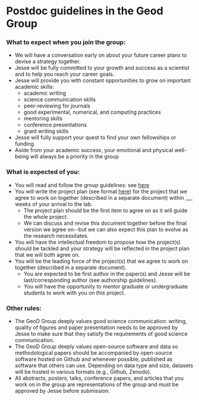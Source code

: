 # Postdoc guidelines in the Geod Group

### What to expect when you join the group:
- We will have a conversation early on about your future career plans to devise a strategy together.
- Jesse will be fully committed to your growth and success as a scientist and to help you reach your career goals.
- Jesse will provide you with constant opportunities to grow on important academic skills:
    - academic writing
    - science communication skills
    - peer-reviewing for journals
    - good experimental, numerical, and computing practices
    - mentoring skills
    - conference presentations
    - grant writing skills
- Jesse will fully support your quest to find your own fellowships or funding
- Aside from your academic success, your emotional and physical well-being will always be a priority in the group

### What is expected of you:
- You will read and follow the group guidelines: see [here](https://github.com/UWGeoD/group_info/blob/hamptonjesse-patch-1/group-guidelines.md)
- You will write the project plan (see format [here](https://github.com/UWGeoD/group_info/blob/hamptonjesse-patch-1/project-plan.md)) for the project that we agree to work on together (described in a separate document) within ___ weeks of your arrival to the lab.
    - The project plan should be the first item to agree on as it will guide the whole project.
    - We can discuss and revise this document together before the final version we agree on--but we can also expect this plan to evolve as the research necessitates.
- You will have the intellectual freedom to propose how the project(s) should be tackled and your strategy will be reflected in the project plan that we will both agree on.
- You will be the leading force of the project(s) that we agree to work on together (described in a separate document).
    - You are expected to be first author in the paper(s) and Jesse will be last/corresponding author (see authorship guidelines).
    - You will have the opportunity to mentor graduate or undergraduate students to work with you on this project.

### Other rules:
- The GeoD Group deeply values good science communication: writing, quality of figures and paper presentation needs to be approved by Jesse to make sure that they satisfy the requirements of good science communication.
- The GeoD Group deeply values open-source software and data so methodological papers should be accompanied by open-source software hosted on Github and whenever possible, published as software that others can use. Depending on data type and size, datasets will be hosted in various formats (e.g., Github, Zenodo).
- All abstracts, posters, talks, conference papers, and articles that you work on in the group are representations of the group and must be approved by Jesse before submission.
